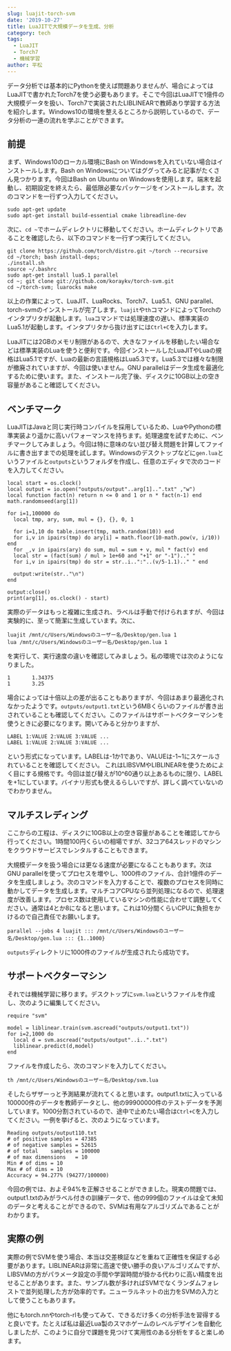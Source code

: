 ```yaml
---
slug: luajit-torch-svm
date: '2019-10-27'
title: LuaJITで大規模データを生成、分析
category: tech
tags:
  - LuaJIT
  - Torch7
  - 機械学習
author: 平松
---
```

データ分析では基本的にPythonを使えば問題ありませんが、場合によってはLuaJITで書かれたTorch7を使う必要もあります。そこで今回はLuaJITで1億件の大規模データを扱い、Torch7で実装されたLIBLINEARで教師あり学習する方法を紹介します。Windows10の環境を整えるところから説明しているので、データ分析の一連の流れを学ぶことができます。

## 前提

まず、Windows10のローカル環境にBash on Windowsを入れていない場合はインストールします。Bash on Windowsについてはググってみると記事がたくさん見つかります。今回はBash on Ubuntu on Windowsを使用します。端末を起動し、初期設定を終えたら、最低限必要なパッケージをインストールします。次のコマンドを一行ずつ入力してください。
```
sudo apt-get update
sudo apt-get install build-essential cmake libreadline-dev
```
次に、```cd ~```でホームディレクトリに移動してください。ホームディレクトリであることを確認したら、以下のコマンドを一行ずつ実行してください。
```
git clone https://github.com/torch/distro.git ~/torch --recursive
cd ~/torch; bash install-deps;
./install.sh
source ~/.bashrc
sudo apt-get install lua5.1 parallel
cd ~; git clone git://github.com/koraykv/torch-svm.git
cd ~/torch-svm; luarocks make
```

以上の作業によって、LuaJIT、LuaRocks、Torch7、Lua5.1、GNU parallel、torch-svmのインストールが完了します。```luajit```や```th```コマンドによってTorchのインタプリタが起動します。```lua```コマンドでは処理速度の遅い、標準実装のLua5.1が起動します。インタプリタから抜け出すには```Ctrl+C```を入力します。

LuaJITには2GBのメモリ制限があるので、大きなファイルを移動したい場合などは標準実装のLuaを使うと便利です。今回インストールしたLuaJITやLuaの規格はLua5.1ですが、Luaの最新の言語規格はLua5.3です。Lua5.3では様々な制限が撤廃されていますが、今回は使いません。GNU parallelはデータ生成を最適化するために使います。また、インストール完了後、ディスクに10GB以上の空き容量があること確認してください。

## ベンチマーク
LuaJITはJavaと同じ実行時コンパイルを採用しているため、LuaやPythonの標準実装より遥かに高いパフォーマンスを持ちます。処理速度を試すために、ベンチマークしてみましょう。今回は特に意味のない並び替え問題を計算してファイルに書き出すまでの処理を試します。Windowsのデスクトップなどに```gen.lua```というファイルと```outputs```というフォルダを作成し、任意のエディタで次のコードを入力してください。
```
local start = os.clock()
local output = io.open("outputs/output"..arg[1]..".txt" ,"w")
local function fact(n) return n <= 0 and 1 or n * fact(n-1) end
math.randomseed(arg[1])

for i=1,100000 do
  local tmp, ary, sum, mul = {}, {}, 0, 1

  for i=1,10 do table.insert(tmp, math.random(10)) end
  for i,v in ipairs(tmp) do ary[i] = math.floor(10-math.pow(v, i/10)) end
  for _,v in ipairs(ary) do sum, mul = sum + v, mul * fact(v) end
  local str = (fact(sum) / mul > 1e+60 and "+1" or "-1").." "
  for i,v in ipairs(tmp) do str = str..i..":"..(v/5-1.1).." " end

  output:write(str.."\n")
end

output:close()
print(arg[1], os.clock() - start)
```
実際のデータはもっと複雑に生成され、ラベルは手動で付けられますが、今回は実験的に、至って簡潔に生成しています。次に、
```
luajit /mnt/c/Users/Windowsのユーザー名/Desktop/gen.lua 1
lua /mnt/c/Users/Windowsのユーザー名/Desktop/gen.lua 1
```
を実行して、実行速度の違いを確認してみましょう。私の環境では次のようになりました。
```
1       1.34375
1       3.25
```
場合によっては十倍以上の差が出ることもありますが、今回はあまり最適化されなかったようです。```outputs/output1.txt```という6MBくらいのファイルが書き出されていることも確認してください。このファイルはサポートベクターマシンを使うときに必要になります。開いてみると分かりますが、
```
LABEL 1:VALUE 2:VALUE 3:VALUE ...
LABEL 1:VALUE 2:VALUE 3:VALUE ...
```
という形式になっています。LABELは-1か1であり、VALUEは-1~1にスケールされていることを確認してください。
これはLIBSVMやLIBLINEARを使うためによく目にする規格です。今回は並び替えが10^60通り以上あるものに限り、LABELを+1にしています。バイナリ形式も使えるらしいですが、詳しく調べていないのでわかりません。

## マルチスレディング
ここからの工程は、ディスクに10GB以上の空き容量があることを確認してから行ってください。1時間100円くらいの相場ですが、32コア64スレッドのマシンをクラウドサービスでレンタルすることもできます。

大規模データを扱う場合には更なる速度が必要になることもあります。次はGNU parallelを使ってプロセスを増やし、1000件のファイル、合計1億件のデータを生成しましょう。次のコマンドを入力することで、複数のプロセスを同時に動かしてデータを生成します。マルチコアCPUなら並列処理になるので、処理速度が改善します。プロセス数は使用しているマシンの性能に合わせて調整してください。通常は4とか8になると思います。これは10分間くらいCPUに負担をかけるので自己責任でお願いします。
```
parallel --jobs 4 luajit ::: /mnt/c/Users/Windowsのユーザー名/Desktop/gen.lua ::: {1..1000}
```
```outputs```ディレクトリに1000件のファイルが生成されたら成功です。

## サポートベクターマシン
それでは機械学習に移ります。デスクトップに```svm.lua```というファイルを作成し、次のように編集してください。
```
require "svm"

model = liblinear.train(svm.ascread("outputs/output1.txt"))
for i=2,1000 do
  local d = svm.ascread("outputs/output"..i..".txt")
  liblinear.predict(d,model)
end
```
ファイルを作成したら、次のコマンドを入力してください。
```
th /mnt/c/Users/Windowsのユーザー名/Desktop/svm.lua
```
そしたらザザーっと予測結果が流れてくると思います。output1.txtに入っている100000件のデータを教師データとし、他の99900000件のテストデータを予測しています。1000分割されているので、途中で止めたい場合は```Ctrl+C```を入力してください。一例を挙げると、次のようになっています。
```
Reading outputs/output110.txt
# of positive samples = 47385
# of negative samples = 52615
# of total    samples = 100000
# of max dimensions   = 10
Min # of dims = 10
Max # of dims = 10
Accuracy = 94.277% (94277/100000)
```
今回の例では、およそ94%を正解させることができました。現実の問題では、output1.txtのみがラベル付きの訓練データで、他の999個のファイルは全て未知のデータと考えることができるので、SVMは有用なアルゴリズムであることがわかります。

## 実際の例
実際の例でSVMを使う場合、本当は交差検証などを重ねて正確性を保証する必要があります。LIBLINEARは非常に高速で使い勝手の良いアルゴリズムですが、LIBSVMの方がパラメータ設定の手間や学習時間が掛かる代わりに高い精度を出せることがあります。また、サンプル数が多ければSVMでなくランダムフォレストで並列処理した方が効率的です。ニューラルネットの出力をSVMの入力として使うこともあります。

他にもtorch.nnやtorch-rlも使ってみて、できるだけ多くの分析手法を習得すると良いです。たとえば私は最近Lua製のスマホゲームのレベルデザインを自動化しましたが、このように自分で課題を見つけて実用性のある分析をすると楽しめます。

